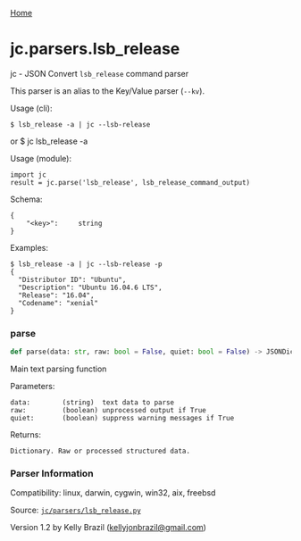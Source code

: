[Home](https://kellyjonbrazil.github.io/jc/)
<a id="jc.parsers.lsb_release"></a>

# jc.parsers.lsb\_release

jc - JSON Convert `lsb_release` command parser

This parser is an alias to the Key/Value parser (`--kv`).

Usage (cli):

    $ lsb_release -a | jc --lsb-release

or
    $ jc lsb_release -a

Usage (module):

    import jc
    result = jc.parse('lsb_release', lsb_release_command_output)

Schema:

    {
        "<key>":     string
    }

Examples:

    $ lsb_release -a | jc --lsb-release -p
    {
      "Distributor ID": "Ubuntu",
      "Description": "Ubuntu 16.04.6 LTS",
      "Release": "16.04",
      "Codename": "xenial"
    }

<a id="jc.parsers.lsb_release.parse"></a>

### parse

```python
def parse(data: str, raw: bool = False, quiet: bool = False) -> JSONDictType
```

Main text parsing function

Parameters:

    data:        (string)  text data to parse
    raw:         (boolean) unprocessed output if True
    quiet:       (boolean) suppress warning messages if True

Returns:

    Dictionary. Raw or processed structured data.

### Parser Information
Compatibility:  linux, darwin, cygwin, win32, aix, freebsd

Source: [`jc/parsers/lsb_release.py`](https://github.com/kellyjonbrazil/jc/blob/master/jc/parsers/lsb_release.py)

Version 1.2 by Kelly Brazil (kellyjonbrazil@gmail.com)
